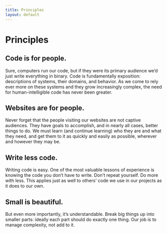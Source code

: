 ```yaml
---
title: Principles
layout: default
---
```


# Principles

## Code is for people.

Sure, computers run our code, but if they were its primary audience we’d just write everything in binary. Code is fundamentally exposition: descriptions of systems, their domains, and behavior. As we come to rely ever more on these systems and they grow increasingly complex, the need for human-intelligible code has never been greater.

## Websites are for people.

Never forget that the people visiting our websites are not captive audiences. They have goals to accomplish, and in nearly all cases, better things to do. We must learn (and continue learning) who they are and what they need, and get them to it as quickly and easily as possible, wherever and however they may be.

## Write less code.

Writing code is easy. One of the most valuable lessons of experience is knowing the code you don’t have to write. Don’t repeat yourself. Do more with less. This applies just as well to others’ code we use in our projects as it does to our own.

## Small is beautiful.

But even more importantly, it’s understandable. Break big things up into smaller parts: ideally each part should do exactly one thing. Our job is to manage complexity, not add to it.
